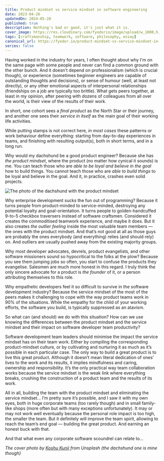```yaml
---
title: Product mindset vs service mindset in software engineering
date: 2023-04-26
updatedOn: 2024-05-28
published: true
description: Nothing's bad or good, it's just what it is.
cover_image: https://res.cloudinary.com/fyodorio/image/upload/w_1000,h_420,c_fill,g_auto,q_auto,f_auto/v1714058594/cWEGNQqcImk.jpg
tags: [craftsmanship, teamwork, software, philosophy, essay]
canonical_url: https://fyodor.io/product-mindset-vs-service-mindset-in-software-engineering/
series: false
---
```


Having worked in the industry for years, I often thought about why I'm on the same page with some people and never can find a common ground with the other bunch. And it doesn't depend on professionalism (which is crucial though), or experience (sometimes beginner engineers are capable of outstanding thoughts and decisions), or sense of humour (well, at least not directly), or any other emotional aspects of interpersonal relationships (friendships on a job are typically too brittle). What gets peers together, at least in my opinion, after peering with dozens of colleagues from all over the world, is their view of the results of their work.

In short, one cohort sees a _final product_ as the North Star or their journey, and another one sees their _service in itself_ as the main goal of their working life activities.

While putting stamps is not correct here, _in most cases_ these patterns or work behaviour define everything: starting from day-to-day experiences in teams, and finishing with resulting output(s), both in short terms, and in a long run.

Why would my dachshund be a good product engineer? Because she has _the product mindset_, where the product (no matter how cynical it sounds) is me. You can teach those who are _able to be loyal and believe in the goal_ how to build things. You cannot teach those who are _able to build things_ to be loyal and believe in the goal. And it, in practice, crashes even solid projects.

![The photo of the dachshund with the product mindset](https://res.cloudinary.com/fyodorio/image/upload/v1716901090/product-minded-dachshund_gbsbbe.jpg)

Why enterprise development sucks the fun out of programming? Because it turns people from product-minded to service-minded, destroying any potential loyalty and goal-orientation. It turns people to golden-handcuffed 9-to-5 checkbox traversers instead of software craftsmen. Considered it creates the commoditised teamwork experience, and maybe it does. But it also creates _the outlier feeling_ inside the most valuable team members — the ones with the product mindset. And that’s not good at all as those guys are probably the ones everybody (and everything) relies (and should rely) on. And outliers are usually pushed away from the existing majority groups.

Why most developer advocates, devrels, product evangelists, and other software missioners sound so hypocritical to the folks at the plow? Because you see them jumping jobs so often, you start to confuse the products they evangelise. Salesmen are much more honest in this regard. I truly think the only sincere advocate for a product is _the founder_ of it, or a person attributing themselves to this role.

Why empathetic developers feel it so difficult to survive in the software development industry? Because the service mindset of the most of the peers makes it challenging to cope with the way product teams work in 90% of the situations. While the empathy for the child of your working efforts, the software you build, is typically suppressed as an atavism.

So what can (and should) we do with this situation? How can we use knowing the differences between the product mindset and the service mindset and their impact on software developer team productivity?

Software development team leaders should minimise the impact the service mindset has on their team work. Either by compiling the corresponding product-mindset culture, or by cultivating and nurturing it as much as it’s possible in each particular case. The only way to build a great product is to live this great product. Although it doesn’t mean literal dedication of ones’ lives to the work and its results, it implies mindfulness and caring, ownership and responsibility. It’s the only practical way team collaboration works because the service mindset is the weak link where everything breaks, crushing the construction of a product team and the results of its work.

All in all, building the team with the product mindset and eliminating the service mindset… I’m pretty sure it’s possible, and I saw it with my own eyes, both in huge corporate teams (too rarely though) and in small family-like shops (more often but with many exceptions unfortunately). It may or may not work well eventually because the personal role impact is too high, the smaller the team. But it definitely will improve the team spirit, allowing to reach the team’s end goal — building the great product. And earning an honest buck with that.

And that what even any corporate software scoundrel can relate to…

_The cover photo by [Koshu Kunii](https://unsplash.com/@koshuuu) from Unsplash (the dachshund one is mine though)_
  